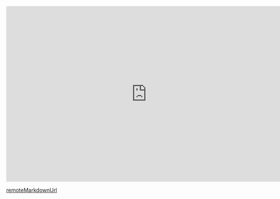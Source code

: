 <iframe src="https://docs.google.com/presentation/d/1w1jZmaiZMqiFJUUZk3ZvpAgboO5OM3oQ5JJ1cDD6BPk/present" frameborder="0" width="750" height="470" allowfullscreen="true" mozallowfullscreen="true" webkitallowfullscreen="true"></iframe>


[remoteMarkdownUrl](https://raw.githubusercontent.com/threefoldfoundation/tft-stellar/master/wiki/wiki_tokens_on_stellar.md)
